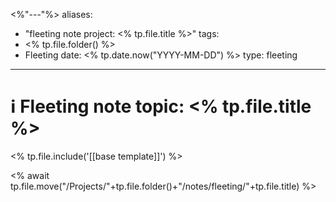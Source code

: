 <%"---"%>
aliases:
  - "fleeting note project: <% tp.file.title %>"
tags:
  - <% tp.file.folder() %>
  - Fleeting
date: <% tp.date.now("YYYY-MM-DD") %>
type: fleeting
---

# ℹ️ Fleeting note topic: <% tp.file.title %>

<% tp.file.include('[[base template]]') %>




<% await tp.file.move("/Projects/"+tp.file.folder()+"/notes/fleeting/"+tp.file.title) %>
